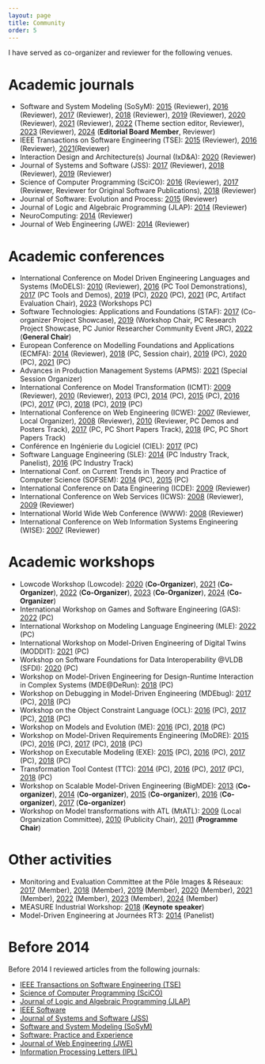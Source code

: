 ```yaml
---
layout: page
title: Community
order: 5
---
```


I have served as co-organizer and reviewer for the following venues.

# Academic journals

* Software and System Modeling (SoSyM): [2015](http://www.sosym.org/) (Reviewer),  [2016](http://www.sosym.org/) (Reviewer), [2017](http://www.sosym.org/) (Reviewer), [2018](http://www.sosym.org/) (Reviewer), [2019](http://www.sosym.org/) (Reviewer), [2020](http://www.sosym.org/) (Reviewer), [2021](http://www.sosym.org/) (Reviewer), [2022](http://www.sosym.org/) (Theme section editor, Reviewer), [2023](http://www.sosym.org/) (Reviewer), [2024](http://www.sosym.org/) (**Editorial Board Member**, Reviewer)
* IEEE Transactions on Software Engineering (TSE): [2015](https://www.computer.org/web/tse;jsessionid=6afd856a99689b17c0c58edc329c) (Reviewer), [2016](https://www.computer.org/web/tse;jsessionid=6afd856a99689b17c0c58edc329c) (Reviewer), [2021](https://www.computer.org/web/tse)(Reviewer)
* Interaction Design and Architecture(s) Journal (IxD&A): [2020](http://interfacce.mifav.uniroma2.it/inevent/events/idea2010/?s=9) (Reviewer)
* Journal of Systems and Software (JSS): [2017](http://www.journals.elsevier.com/journal-of-systems-and-software) (Reviewer), [2018](http://www.journals.elsevier.com/journal-of-systems-and-software) (Reviewer), [2019](http://www.journals.elsevier.com/journal-of-systems-and-software) (Reviewer)
* Science of Computer Programming (SciCO): [2016](http://www.journals.elsevier.com/science-of-computer-programming/) (Reviewer), [2017](http://www.journals.elsevier.com/science-of-computer-programming/) (Reviewer, Reviewer for Original Software Publications), [2018](http://www.journals.elsevier.com/science-of-computer-programming/) (Reviewer)
* Journal of Software: Evolution and Process: [2015](http://onlinelibrary.wiley.com/journal/10.1002/(ISSN)2047-7481) (Reviewer)
* Journal of Logic and Algebraic Programming (JLAP): [2014](http://www.journals.elsevier.com/the-journal-of-logic-and-algebraic-programming) (Reviewer)
* NeuroComputing: [2014](http://www.journals.elsevier.com/neurocomputing) (Reviewer)
* Journal of Web Engineering (JWE): [2014](http://www.rintonpress.com/journals/jwe/) (Reviewer)

# Academic conferences

* International Conference on Model Driven Engineering Languages and Systems (MoDELS): [2010](http://models2010.ifi.uio.no/) (Reviewer), [2016](http://models2016.irisa.fr/tool-demonstrations/) (PC Tool Demonstrations), [2017](http://www.cs.colostate.edu/~ghosh/models17_td/home_models17_td.html) (PC Tools and Demos), [2019](https://modelsconf19.org/) (PC), [2020](https://modelsconference.org/) (PC), [2021](https://modelsconference.org/) (PC, Artifact Evaluation Chair), [2023](https://modelsconference.org/) (Workshops PC)
* Software Technologies: Applications and Foundations (STAF): [2017](http://www.informatik.uni-marburg.de/staf2017/index.php/projects-showcases/) (Co-organizer Project Showcase), [2019](https://staf2019.win.tue.nl/events/staf-rps19/) (Workshop Chair, PC Research Project Showcase, PC Junior Researcher Community Event JRC), [2022](https://staf2022.univ-nantes.io/) (**General Chair**)
* European Conference on Modelling Foundations and Applications (ECMFA): [2014](http://ecmfa2014.lcc.uma.es/#) (Reviewer), [2018](http://eventmall.info/ecmfa2018/) (PC, Session chair), [2019](https://staf2019.win.tue.nl/events/ecmfa19/) (PC), [2020](https://staf2019.win.tue.nl/events/ecmfa20/) (PC), [2021](https://staf2019.win.tue.nl/events/ecmfa20/) (PC)
* Advances in Production Management Systems (APMS): [2021](https://www.apms-conference.org/past-conferences/apms-2021/) (Special Session Organizer)
* International Conference on Model Transformation (ICMT): [2009](http://www.model-transformation.org/ICMT2009/) (Reviewer), [2010](http://www.model-transformation.org/ICMT2010/) (Reviewer), [2013](http://www.model-transformation.org/ICMT2013/) (PC), [2014](http://www.di.univaq.it/ICMT2014/) (PC), [2015](http://www.di.univaq.it/diruscio/sites/ICMT2015/) (PC), [2016](http://is.ieis.tue.nl/research/ICMT16/) (PC), [2017](http://www.model-transformation.org/) (PC), [2018](https://icmt2018.github.io/) (PC), [2019](http://www.model-transformation.org/) (PC)
* International Conference on Web Engineering (ICWE): [2007](http://icwe.como.polimi.it/) (Reviewer, Local Organizer), [2008](http://icwe2008.webengineering.org/) (Reviewer), [2010](http://icwe2010.webengineering.org/) (Reviewer, PC Demos and Posters Track), [2017](http://icwe2017.webengineering.org/) (PC, PC Short Papers Track), [2018](http://icwe2018.webengineering.org/) (PC, PC Short Papers Track)
* Conférence en Ingénierie du Logiciel (CIEL): [2017](https://ciel2016.sciencesconf.org/) (PC)
* Software Language Engineering (SLE): [2014](http://www.sleconf.org/2014/ITSLE.html) (PC Industry Track, Panelist), [2016](http://2016.splashcon.org/track/itsle2016) (PC Industry Track)
* International Conf. on Current Trends in Theory and Practice of Computer Science (SOFSEM): [2014](http://sofsem14.ics.upjs.sk/) (PC), [2015](http://www.sofsem.cz/sofsem15/) (PC)
* International Conference on Data Engineering (ICDE): [2009](http://i.cs.hku.hk/icde2009/) (Reviewer)
* International Conference on Web Services (ICWS): [2008](http://www.servicescongress.org/2009/1/) (Reviewer), [2009](http://www.servicescongress.org/2009/1/) (Reviewer)
* International World Wide Web Conference (WWW): [2008](http://wwwconference.org/www2008/) (Reviewer)
* International Conference on Web Information Systems Engineering (WISE): [2007](http://wise2007.loria.fr/pmwiki/pmwiki.php) (Reviewer)

# Academic workshops

* Lowcode Workshop (Lowcode): [2020](https://lowcode-workshop.github.io/) (**Co-Organizer**),  [2021](https://lowcode-workshop.github.io/) (**Co-Organizer**), [2022](https://lowcode-workshop.github.io/) (**Co-Organizer**), [2023](https://lowcode-workshop.github.io/) (**Co-Organizer**), [2024](https://lowcode-workshop.github.io/) (**Co-Organizer**)
* International Workshop on Games and Software Engineering (GAS): [2022](https://conf.researchr.org/home/icse-2022/gas-2022) (PC)
* International Workshop on Modeling Language Engineering (MLE): [2022](https://mleworkshop.github.io/editions/mle2022/) (PC)
* International Workshop on Model-Driven Engineering of Digital Twins (MODDIT): [2021](https://gemoc.org/events/moddit2021.html) (PC)
* Workshop on Software Foundations for Data Interoperability @VLDB (SFDI): [2020](http://www.biscuits.work/fourth-workshop/) (PC)
* Workshop on Model-Driven Engineering for Design-Runtime Interaction in Complex Systems (MDE@DeRun): [2018](https://megamart2-ecsel.eu/mde-derun-2018/) (PC)
* Workshop on Debugging in Model-Driven Engineering (MDEbug): [2017](https://msdl.uantwerpen.be/conferences/MDEbug/) (PC), [2018](https://msdl.uantwerpen.be/conferences/MDEbug/2018/) (PC)
* Workshop on the Object Constraint Language (OCL): [2016](http://oclworkshop.github.io/2016/news.html) (PC), [2017](http://oclworkshop.github.io/2017/) (PC), [2018](https://oclworkshop.github.io/2018/) (PC)
* Workshop on Models and Evolution (ME): [2016](http://www.models-and-evolution.com/2016/) (PC), [2018](http://www.models-and-evolution.com/2018/) (PC)
* Workshop on Model-Driven Requirements Engineering (MoDRE): [2015](http://www.modre2015.ece.mcgill.ca/) (PC), [2016](http://www.modre2016.ece.mcgill.ca/) (PC),  [2017](http://www.modre2017.ece.mcgill.ca/) (PC), [2018](http://www.modre2018.ece.mcgill.ca/) (PC)
* Workshop on Executable Modeling (EXE): [2015](http://www.modelexecution.org/?page_id=1619) (PC), [2016](http://www.modelexecution.org/?page_id=1743) (PC), [2017](http://www.modelexecution.org/?page_id=1820) (PC), [2018](http://www.modelexecution.org/?page_id=2173) (PC)
* Transformation Tool Contest (TTC): [2014](http://www.transformation-tool-contest.eu/2014/) (PC), [2016](http://www.transformation-tool-contest.eu/) (PC), [2017](http://www.transformation-tool-contest.eu/) (PC), [2018](http://www.transformation-tool-contest.eu/) (PC)
* Workshop on Scalable Model-Driven Engineering (BigMDE): [2013](https://big-mde.github.io/2013.html) (**Co-organizer**), [2014](https://big-mde.github.io/2014.html) (**Co-organizer**), [2015](https://big-mde.github.io/2015.html) (**Co-organizer**), [2016](http://www.big-mde.eu/) (**Co-organizer**), [2017](http://www.big-mde.eu/) (**Co-organizer**)
* Workshop on Model transformations with ATL (MtATL): [2009](https://web.imt-atlantique.fr/x-info/atlanmod/index.php?title=MtATL2009) (Local Organization Committee), [2010](https://web.imt-atlantique.fr/x-info/atlanmod/index.php?title=MtATL2010) (Publicity Chair), [2011](https://web.imt-atlantique.fr/x-info/atlanmod/index.php?title=MtATL2011) (**Programme Chair**)

# Other activities

* Monitoring and Evaluation Committee at the Pôle Images & Réseaux: [2017](http://www.images-et-reseaux.com/en) (Member), [2018](http://www.images-et-reseaux.com/en) (Member), [2019](http://www.images-et-reseaux.com/en) (Member), [2020](http://www.images-et-reseaux.com/en) (Member), [2021](http://www.images-et-reseaux.com/en) (Member), [2022](http://www.images-et-reseaux.com/en) (Member), [2023](http://www.images-et-reseaux.com/en) (Member), [2024](http://www.images-et-reseaux.com/en) (Member)
* MEASURE Industrial Workshop: [2018](http://measure.softeam-rd.eu/events-workshops/itea3measureindustrialworkshopeventinnanteson15thjune2018) (**Keynote speaker**)
* Model-Driven Engineering at Journées RT3: [2014](https://rth3.wp.mines-telecom.fr/journees-rt3/) (Panelist)

# Before 2014

Before 2014 I reviewed articles from the following journals: 

* [IEEE Transactions on Software Engineering (TSE)](https://www.computer.org/web/tse;jsessionid=6afd856a99689b17c0c58edc329c)
* [Science of Computer Programming (SciCO)](http://www.journals.elsevier.com/science-of-computer-programming/)
* [Journal of Logic and Algebraic Programming (JLAP)](http://www.journals.elsevier.com/the-journal-of-logic-and-algebraic-programming) 
* [IEEE Software](https://www.computer.org/software-magazine/)
* [Journal of Systems and Software (JSS)](http://www.journals.elsevier.com/journal-of-systems-and-software)
* [Software and System Modeling (SoSyM)](http://www.sosym.org/) 
* [Software: Practice and Experience](http://onlinelibrary.wiley.com/journal/10.1002/(ISSN)1097-024X)
* [Journal of Web Engineering (JWE)](http://www.rintonpress.com/journals/jwe/)
* [Information Processing Letters (IPL)](http://www.journals.elsevier.com/information-processing-letters/)